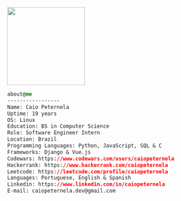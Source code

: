 <div style="display:block;text-align:left"><a href="https://github.com/caiopeternela"><img height="180em" src="https://github-readme-stats.vercel.app/api?  username=caiopeternela&show_icons=true&custom_title=Stats&theme=tokyonight&include_all_commits=true&count_private=true&border_radius=2em&hide_border=true&h  ide_rank=true">
  
  ```css
  about@me
  -----------------
  Name: Caio Peternela
  Uptime: 19 years
  OS: Linux 
  Education: BS in Computer Science  
  Role: Software Engineer Intern
  Location: Brazil
  Programming Languages: Python, JavaScript, SQL & C
  Frameworks: Django & Vue.js
  Codewars: https://www.codewars.com/users/caiopeternela
  Hackerrank: https://www.hackerrank.com/caiopeternela
  Leetcode: https://leetcode.com/profile/caiopeternela
  Languages: Portuguese, English & Spanish
  Linkedin: https://www.linkedin.com/in/caiopeternela
  E-mail: caiopeternela.dev@gmail.com 
  ```


</div>
